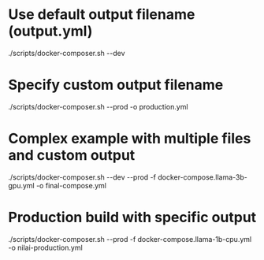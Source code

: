 # Use default output filename (output.yml)
./scripts/docker-composer.sh --dev

# Specify custom output filename
./scripts/docker-composer.sh --prod -o production.yml

# Complex example with multiple files and custom output
./scripts/docker-composer.sh --dev --prod -f docker-compose.llama-3b-gpu.yml -o final-compose.yml

# Production build with specific output
./scripts/docker-composer.sh --prod -f docker-compose.llama-1b-cpu.yml -o nilai-production.yml
